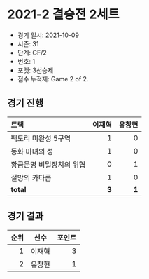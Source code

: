 # 2021-2 결승전 2세트

- 경기 일시: 2021-10-09
- 시즌: 31
- 단계: GF/2
- 번호: 1
- 포맷: 3선승제
- 점수 누적제: Game 2 of 2.





## 경기 진행

| 트랙 | 이재혁 | 유창현 |
|:---|---:|---:|
| 팩토리 미완성 5구역 | 1 | 0 |
| 동화 마녀의 성 | 1 | 0 |
| 황금문명 비밀장치의 위협 | 0 | 1 |
| 절망의 카타콤 | 1 | 0 |
| __total__ | __3__ | __1__ |




## 경기 결과

| 순위 | 선수 | 포인트 |
|---:|:---:|---:|
| 1 | 이재혁 | 3 |
| 2 | 유창현 | 1 |

